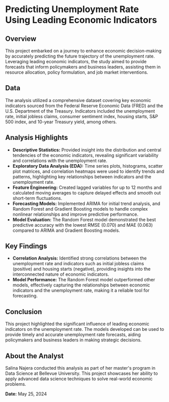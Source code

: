# Predicting Unemployment Rate Using Leading Economic Indicators

## Overview
This project embarked on a journey to enhance economic decision-making by accurately predicting the future trajectory of the unemployment rate. Leveraging leading economic indicators, the study aimed to provide forecasts that inform policymakers and business leaders, assisting them in resource allocation, policy formulation, and job market interventions.

## Data
The analysis utilized a comprehensive dataset covering key economic indicators sourced from the Federal Reserve Economic Data (FRED) and the U.S. Department of the Treasury. Indicators included the unemployment rate, initial jobless claims, consumer sentiment index, housing starts, S&P 500 index, and 10-year Treasury yield, among others.

## Analysis Highlights
- **Descriptive Statistics:** Provided insight into the distribution and central tendencies of the economic indicators, revealing significant variability and correlations with the unemployment rate.
- **Exploratory Data Analysis (EDA):** Time series plots, histograms, scatter plot matrices, and correlation heatmaps were used to identify trends and patterns, highlighting key relationships between indicators and the unemployment rate.
- **Feature Engineering:** Created lagged variables for up to 12 months and calculated moving averages to capture delayed effects and smooth out short-term fluctuations.
- **Forecasting Models:** Implemented ARIMA for initial trend analysis, and Random Forest and Gradient Boosting models to handle complex nonlinear relationships and improve predictive performance.
- **Model Evaluation:** The Random Forest model demonstrated the best predictive accuracy with the lowest RMSE (0.070) and MAE (0.063) compared to ARIMA and Gradient Boosting models.

## Key Findings
- **Correlation Analysis:** Identified strong correlations between the unemployment rate and indicators such as initial jobless claims (positive) and housing starts (negative), providing insights into the interconnected nature of economic indicators.
- **Model Performance:** The Random Forest model outperformed other models, effectively capturing the relationships between economic indicators and the unemployment rate, making it a reliable tool for forecasting.

## Conclusion
This project highlighted the significant influence of leading economic indicators on the unemployment rate. The models developed can be used to provide timely and accurate unemployment rate forecasts, aiding policymakers and business leaders in making strategic decisions.

## About the Analyst
Salina Najera conducted this analysis as part of her master's program in Data Science at Bellevue University. This project showcases her ability to apply advanced data science techniques to solve real-world economic problems.

**Date:** May 25, 2024

